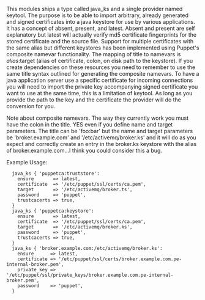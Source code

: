 This modules ships a type called java_ks and a single provider named keytool.  The purpose is to be able to import arbitrary, already generated and signed certificates into a java keystore for use by various applications.  It has a concept of absent, present, and latest.  Absent and present are self explanatory but latest will actually verify md5 certificate fingerprints for the stored certificate and the source file.  Support for multiple certificates with the same alias but different keystores has been implemented using Puppet's composite namevar functionality.  The mapping of title to namevars is $alias:$target (alias of certificate, colon, on disk path to the keystore).  If you create dependencies on these resources you need to remember to use the same title syntax outlined for generating the composite namevars.  To have a java application server use a specific certificate for incoming connections you will need to import the private key accompanying signed certificate you want to use at the same time, this is a limitation of keytool.  As long as you provide the path to the key and the certificate the provider will do the conversion for you.

Note about composite namevars.  The way they currently work you must have the colon in the title.  YES even if you define name and target parameters.  The title can be 'foo:bar' but the name and target parameters be 'broker.example.com' and '/etc/activemq/broker.ks' and it will do as you expect and correctly create an entry in the broker.ks keystore with the alias of broker.example.com...I think you could consider this a bug.

Example Usage:
```puppet
  java_ks { 'puppetca:truststore':
    ensure       => latest,
    certificate  => '/etc/puppet/ssl/certs/ca.pem',
    target       => '/etc/activemq/broker.ts',
    password     => 'puppet',
    trustcacerts => true,
  }
  java_ks { 'puppetca:keystore':
    ensure       => latest,
    certificate  => '/etc/puppet/ssl/certs/ca.pem',
    target       => '/etc/activemq/broker.ks',
    password     => 'puppet',
    trustcacerts => true,
  }
  java_ks { 'broker.example.com:/etc/activemq/broker.ks':
    ensure      => latest,
    certificate => '/etc/puppet/ssl/certs/broker.example.com.pe-internal-broker.pem',
    private_key => '/etc/puppet/ssl/private_keys/broker.example.com.pe-internal-broker.pem',
    password    => 'puppet',
  }
```
